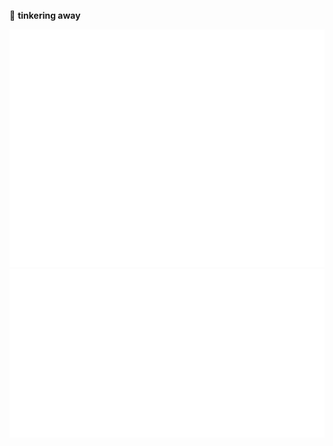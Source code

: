 🐤 <b>tinkering away</b>

![](https://github.com/anjleonor/GitStats/blob/5fc01c2b29ae60dd4f56610ef141f9509049e661/generated_images/overview.svg)
![](https://github.com/anjleonor/GitStats/blob/5fc01c2b29ae60dd4f56610ef141f9509049e661/generated_images/languages.svg)

